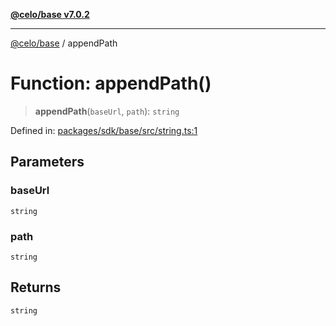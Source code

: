 [**@celo/base v7.0.2**](../README.md)

***

[@celo/base](../README.md) / appendPath

# Function: appendPath()

> **appendPath**(`baseUrl`, `path`): `string`

Defined in: [packages/sdk/base/src/string.ts:1](https://github.com/celo-org/developer-tooling/blob/master/packages/sdk/base/src/string.ts#L1)

## Parameters

### baseUrl

`string`

### path

`string`

## Returns

`string`
